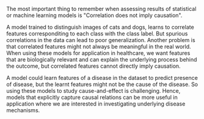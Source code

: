 The most important thing to remember when assessing results of statistical or machine learning models is "Correlation does not imply causation".

A model trained to distinguish images of cats and dogs, learns to correlate features corresponditing to each class with the class label. But spurious correlations in the data can lead to poor generalization. Another problem is that correlated features might not always be meaningful in the real world. When using these models for application in healthcare, we want features that are biologically relevant and can explain the underlying process behind the outcome, but correlated features cannot directly imply causation.

A model could learn features of a disease in the dataset to predict presence of disease, but the learnt features might not be the cause of the disease. So using these models to study cause-and-effect is challenging. Hence, models that explicitly capture causal relations can be more useful in application where we are interested in investigating underlying disease mechanisms.

